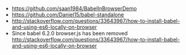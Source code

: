 - https://github.com/saan1984/BabelInBrowserDemo
- https://github.com/Daniel15/babel-standalone
- http://stackoverflow.com/questions/33643967/how-to-install-babel-and-using-es6-locally-on-browser
- Since babel 6.2.0 browser.js has been removed http://stackoverflow.com/questions/33643967/how-to-install-babel-and-using-es6-locally-on-browser
